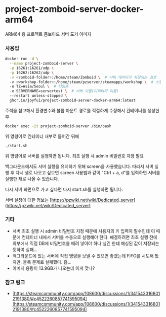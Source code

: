 # project-zomboid-server-docker-arm64

ARM64 용 프로젝트 좀보이드 서버 도커 이미지

### 사용법

```bash
docker run -d \
  --name project-zomboid-server \
  -p 16261:16261/udp \
  -p 16262:16262/udp \
  -v <zomboid-folder>:/home/steam/Zomboid \  # 서버 데이터가 저장되는 경로
  -v <workshop-folder>:/home/steam/pzserver/steamapps/workshop \  # 스팀 워크샵(모드) 파일이 저장되는 경로
  -e TZ=Asia/Seoul \  # 타임존
  -e SERVERNAME=servertest \  # 서버 이름(디렉터리 이름)
  --restart unless-stopped \
  ghcr.io/joyfui/project-zomboid-server-docker-arm64:latest
```

주석을 참고해서 환경변수와 볼륨 마운트 경로를 적절하게 수정해서 컨테이너를 생성한 후

```bash
docker exec -it project-zomboid-server /bin/bash
```

위 명령어로 컨테이너 내부로 들어간 뒤에

```bash
./start.sh
```

위 명령어로 서버를 실행하면 됩니다. 최초 실행 시 admin 비밀번호 지정 필요

백그라운드에서도 서버 실행을 유지하기 위해 screen을 사용했습니다. 따라서 서버 실행 후 다시 셸로 나오고 싶으면 screen 사용법과 같이 "Ctrl + a, d"를 입력하면 서버를 실행한 채로 나올 수 있습니다.

다시 서버 화면으로 가고 싶다면 다시 start.sh를 실행하면 됩니다.

서버 설정에 대한 정보는 [https://pzwiki.net/wiki/Dedicated_server](https://pzwiki.net/wiki/Dedicated_server)

### 기타

- 서버 최초 실행 시 admin 비밀번호 지정 때문에 사용자의 키 입력이 필수인데 이 때문에 컨테이너 내에서 서버를 수동으로 실행해야 한다. 해결하려면 최초 실행 전에 외부에서 직접 DB에 비밀번호를 때려 넣어야 하나 싶긴 한데 해싱된 값이 저장되는 듯하여 실패...
- 백그라운드에 있는 서버에 직접 명령을 보낼 수 있으면 좋겠는데 FIFO를 시도해 봤지만, 블록 문제로 실패했다. 흠...
- 이미지 용량이 13.9GB가 나오는데 이게 맞나?

### 참고 링크

- [https://steamcommunity.com/app/108600/discussions/1/3415433168012191380/#c4522260857741595094](https://steamcommunity.com/app/108600/discussions/1/3415433168012191380/#c4522260857741595094)
